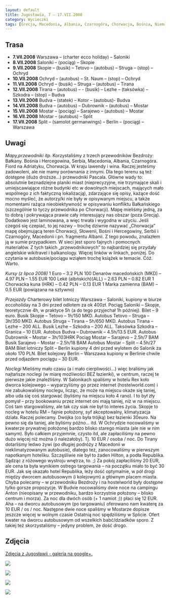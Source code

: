 ```yaml
---
layout: default
title: Jugosławia, 7 – 17.VII.2008
category: Wycieczki
tags: [Grecja, Macedonia, Albania, Czarnogóra, Chorwacja, Bośnia, Niemcy]
---
```


Trasa
-----

* **7.VII.2008** Warszawa – (charter ecco holiday) – Saloniki
* **8.VII.2008** Saloniki – (pociąg) – Skopie
* **9.VII.2008** Skopie – (busik) – Tetovo – (autobus) – Struga – (stop) – Ochryd
* **10.VII.2008** Ochryd – (autobus) – St. Naum – (stop) – Ochryd
* **11.VII.2008** Ochryd – (busik) – Struga – (autobus) – Tirana
* **12.VII.2008** Tirana – (autobus) – - (busik) – Lezhe – (taksówka) – Szkodra – (stop) – Budva
* **13.VII.2008** Budva – (statek) – Kotor – (autobus)- Budva
* **14.VII.2008** Budva – (autobus) – Dubrownik – (autobus) – Mostar
* **15.VII.2008** Mostar – (pociąg) – Sarajewo – (autobus) – Mostar
* **16.VII.2008** Mostar – (autobus) – Split
* **17.VII.2008** Split – (samolot germanwings) – Berlin – (pociąg) – Warszawa

Uwagi
-----
*Mapy,przewodniki itp.*
Korzystaliśmy z trzech przewodników Bezdroży: Bałkany. Bośnia i Hercegowina, Serbia, Macedonia, Albania, Czarnogóra. Fiord na Adriatyku, Chorwacja. W kraju lawendy i wina. Raczej jesteśmy zadowoleni, ale nie mamy porównania z innymi. Dla tego terenu są też dostępne (dużo droższe…) przewodniki Pascala. Główne wady to: absolutnie beznadziejne planiki miast (nieprecyzyjne, nie trzymające skali i umiejscawiające różne budynki etc w dowolnych miejscach, mających mało wspólnego z ich faktyczną lokalizacją), zdarzające się opisy, każące dość mocno myśleć, że autorzy/ki nie były w opisywanym miejscu, a także momentami rażąca nieobiektywność w opisywaniu konfliktu Bałkańskiego (szczególnie to tyczy przewodnika po Chorwacji). 
Mapę mieliśmy jedną, za to dobrą i pokrywająca prawie cały interesujący nas obszar (poza Grecją). Dodatkowo jest laminowana, a więc trwała i wygodna w użyciu. Jeśli czegoś się czepiać, to jej nazwy – trochę dziwnie nazywać „Chorwacja” mapę obejmującą teren Chorwacji, Słowenii, Bośni i Hercegowiny, Serbii i Czarnogóry, Macedonii i pn. fragmentu Albanii. Z tego powodu, znalazłem ją w sumie przypadkiem. 
W sieci jest sporo fajnych i pomocnych materiałów. Z tych takich „przewodnikowych” to najbardziej się przydały angielskie wikitravel i balkanology. Więcej linków w linkach, poniżej. 
Do czytania w autobusie/pociągu wziąłem trochę książek w temacie. Cóż. Warto.

*Kursy (z lipca 2008)*
1 Euro – 3.2 PLN
100 Denarów macedońskich (MKD) – 4.97 PLN – 1.55 EUR
100 Lekë (albńskich)(ALL) – 2.63 PLN – 0.82 EUR
1 Chorwacka kuna (HRK) – 0.42 PLN – 0.13 EUR
1 Marka zamienna (BAM) – 0.5 EUR (powiązana na sztywno)

*Przejazdy*
Charterowy bilet lotniczy Warszawa – Saloniki, kupiony w biurze eccoholiday na 3 dni przed odlotem za ok 400zł. 
Pociąg Saloniki – Skopje, teoretycznie 4h, w praktyce 5h (a do tego przyjechał 1h później). Bilet – 9 euro. 
Busik Skopje – Tetovo – 1h/150 MKD.
Autobus Tetovo – Struga – 3h/350 MKD.
Autobus Struga – Tirana – 5h/650 MKD.
Autobus Tirana – Lezhe – 200 ALL.
Busik Lezhe – Szkodra – 200 ALL.
Taksówka Szkodra – Granica – 10 EUR.
Autobus Budva – Dubrownik – 4.5h/13.5 EUR.
Autobus Dubrownik – Mostar – 3h/103HRK
Pociąg Mostar – Sarajevo – 2.5h/7 BAM
Busik Sarajevo – Mostar – 2.5h/18 BAM
Autobus Mostar – Split – 4.5h/27 BAM
Bilet lotniczy Split – Berlin kupiony 4 dni przed wylotem do Salonik za około 170 PLN. 
Bilet kolejowy Berlin – Warszawa kupiony w Berlinie chwile przed odjazdem pociągu – 30 EUR.

*Noclegi*
Mieliśmy mało czasu (a i mało cierpliwości...) więc braliśmy jak najtańsze noclegi (w miarę możliwości BEZ łazienki), w centrum, raczej te pierwsze jakie znaleźliśmy. 
W Salonikach spaliśmy w hotelu Rex koło dworca kolejowego – wyparzyliśmy go przez internet (hostelworld.com) i nie zabukowaliśmy noclegu, licząc, że może na miejscu okaże się taniej, albo uda się coś stargować (byliśmy na miejscu koło 4 rano). I to był zły pomysł – przy bookowaniu przez internet oni mają taniej, niż w na miejscu. Coś tam stargowaliśmy, ale tak czy siak nie był to interes życia. 
Skopje to nocleg w hotelu RM – fajnie położony, syf akceptowalny, klimatyzacja działa. Raczej polecamy. Dwójka (co była trójką) bez łazienki 30euro. Na pewno się da taniej, ale byliśmy późno… itd. 
W Ochrydzie nocowaliśmy w kwaterze prywatnej położonej bardzo blisko starego miasta (ale nie w nim samym). Było całkiem przyjemnie, czysto itd, ale zapłaciliśmy na pewno dużo więcej niż można (i należałoby). Tj. 10 EUR / osoba / noc.
Do Tirany dotarliśmy ledwo żywi (po długiej podróży z Macedonii w nieklimatyzowanym autobusie), dlatego też, zanocowaliśmy w pierwszym napotkanym hoteliku. Szczęśliwie nie był to żaden Hilton, a podła Republika. Sądząc z różowego wystroju wnętrza, to. ;) Za pokój zapłaciliśmy 20 EUR, ale cena ta była wynikiem ostrego targowania – na początku miało to być 30 EUR. Jak się okazało hotel Republika, leży dość optymalnie, w pół drogi między dworcem autobusowym (i kolejowym) a głównym placem miasta. Chyba polecamy – w przewodniku Bezdroży i na hostelworld były dostępne tylko gorsze propozycje. 
W Budvie nocowaliśmy dwie noce na campingu Anton (nieopisany w przewodniku, bardzo korzystnie położony – blisko centrum i morza). Za noc dla dwóch osób (+ 1 namiot ;)) płaci się 12 EUR. Aha – na dworcu autobusowym (po targowaniu) oferowano nam kwaterę za 10 EUR / os / noc.
Następne dwie noce spaliśmy w Mostarze dopisze jeszcze więcej w wolnym czasie
Ostatnią noc spędziliśmy w Splicie. Ofert kwater na dworcu autobusowym od wszelkich babć/dziadków sporo. Z takiej też skorzystaliśmy – jedyny problem, że dość drogo.



Zdjęcia
-------

[Zdjęcia z Jugosławii - galeria na google+.](https://plus.google.com/photos/+TomekKobyli%C5%84ski/albums/5224673730595525809?banner=pwa&sort=1)

![](https://cloud.githubusercontent.com/assets/1532732/3014117/9eabf6f6-df53-11e3-8402-dca969e76e7c.JPG)

![](https://cloud.githubusercontent.com/assets/1532732/3014118/9f228e74-df53-11e3-80e7-19dc26766989.JPG)

![](https://cloud.githubusercontent.com/assets/1532732/3014119/9ff11762-df53-11e3-90d3-7ffe5ef852e0.JPG)

![](https://cloud.githubusercontent.com/assets/1532732/3014120/a0b6741c-df53-11e3-8f8f-2708e29f508f.JPG)
